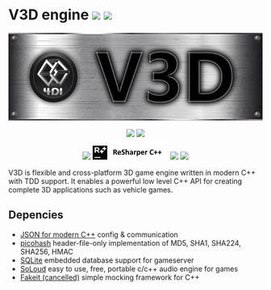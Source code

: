 V3D engine  <img src="https://img.shields.io/badge/license-GNU%20v3.0-brightgreen"> <img src="https://img.shields.io/badge/total%20lines-170k-blue"> <!--https://shields.io/-->
==========
<p align="center">
  <img src="Doc/Doxygen/Res/V3DLogoLarge.png">
</p>
<p align="center">
  <!--https://github.com/Ileriayo/markdown-badges-->
  <img src="https://img.shields.io/badge/Android-3DDC84?style=for-the-badge&logo=android&logoColor=white">
  <img src="https://img.shields.io/badge/Windows-0078D6?style=for-the-badge&logo=windows&logoColor=white">
</p>
<p align="center">
  <!--https://github.com/Ileriayo/markdown-badges-->
  <img src="https://img.shields.io/badge/Visual%20Studio-5C2D91.svg?style=for-the-badge&logo=visual-studio&logoColor=white">
  <img src="Doc/Doxygen/Res/ResharperLogo.png">
  <img src="https://img.shields.io/badge/c++-%2300599C.svg?style=for-the-badge&logo=c%2B%2B&logoColor=white">
  <img src="https://img.shields.io/badge/OpenGL-%23FFFFFF.svg?style=for-the-badge&logo=opengl">
</p>

V3D is flexible and cross-platform 3D game engine written in modern C++ with TDD support. It enables a powerful
low level C++ API for creating complete 3D applications such as vehicle games.   

Depencies
---------
- <a href="https://github.com/nlohmann/json" target="_blank">JSON for modern C++</a> config & communication
- <a href="https://github.com/kazuho/picohash" target="_blank">picohash</a> header-file-only implementation of MD5, SHA1, SHA224, SHA256, HMAC
- <a href="https://github.com/sqlite/sqlite" target="_blank">SQLite</a> embedded database support for gameserver
- <a href="https://github.com/jarikomppa/soloud" target="_blank">SoLoud</a> easy to use, free, portable c/c++ audio engine for games
- <a href="https://github.com/eranpeer/FakeIt" target="_blank">Fakeit (cancelled)</a> simple mocking framework for C++
